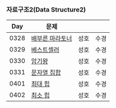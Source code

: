 ### 자료구조2(Data Structure2)

| Day  | 문제                                                     |      |      |
| ---- | -------------------------------------------------------- | ---- | ---- |
| 0328 | [배부른 마라토너](https://www.acmicpc.net/problem/10546) | 성호 | 수경 |
| 0329 | [베스트셀러](https://www.acmicpc.net/problem/1302)       | 성호 | 수경 |
| 0330 | [암기왕](https://www.acmicpc.net/problem/2776)           | 성호 | 수경 |
| 0331 | [문자열 집합](https://www.acmicpc.net/problem/14425)     | 성호 | 수경 |
| 0401 | [최대 힙](https://www.acmicpc.net/problem/11279)         | 성호 | 수경 |
| 0402 | [최소 힙](https://www.acmicpc.net/problem/1927)          | 성호 | 수경 |
